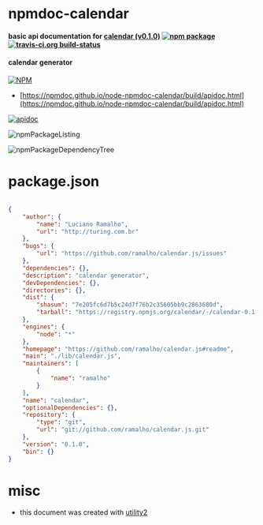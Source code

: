 # npmdoc-calendar

#### basic api documentation for  [calendar (v0.1.0)](https://github.com/ramalho/calendar.js#readme)  [![npm package](https://img.shields.io/npm/v/npmdoc-calendar.svg?style=flat-square)](https://www.npmjs.org/package/npmdoc-calendar) [![travis-ci.org build-status](https://api.travis-ci.org/npmdoc/node-npmdoc-calendar.svg)](https://travis-ci.org/npmdoc/node-npmdoc-calendar)

#### calendar generator

[![NPM](https://nodei.co/npm/calendar.png?downloads=true&downloadRank=true&stars=true)](https://www.npmjs.com/package/calendar)

- [https://npmdoc.github.io/node-npmdoc-calendar/build/apidoc.html](https://npmdoc.github.io/node-npmdoc-calendar/build/apidoc.html)

[![apidoc](https://npmdoc.github.io/node-npmdoc-calendar/build/screenCapture.buildCi.browser.%252Ftmp%252Fbuild%252Fapidoc.html.png)](https://npmdoc.github.io/node-npmdoc-calendar/build/apidoc.html)

![npmPackageListing](https://npmdoc.github.io/node-npmdoc-calendar/build/screenCapture.npmPackageListing.svg)

![npmPackageDependencyTree](https://npmdoc.github.io/node-npmdoc-calendar/build/screenCapture.npmPackageDependencyTree.svg)



# package.json

```json

{
    "author": {
        "name": "Luciano Ramalho",
        "url": "http://turing.com.br"
    },
    "bugs": {
        "url": "https://github.com/ramalho/calendar.js/issues"
    },
    "dependencies": {},
    "description": "calendar generator",
    "devDependencies": {},
    "directories": {},
    "dist": {
        "shasum": "7e205fc6d7b5c24d7f76b2c35605bb9c2863680d",
        "tarball": "https://registry.npmjs.org/calendar/-/calendar-0.1.0.tgz"
    },
    "engines": {
        "node": "*"
    },
    "homepage": "https://github.com/ramalho/calendar.js#readme",
    "main": "./lib/calendar.js",
    "maintainers": [
        {
            "name": "ramalho"
        }
    ],
    "name": "calendar",
    "optionalDependencies": {},
    "repository": {
        "type": "git",
        "url": "git://github.com/ramalho/calendar.js.git"
    },
    "version": "0.1.0",
    "bin": {}
}
```



# misc
- this document was created with [utility2](https://github.com/kaizhu256/node-utility2)
